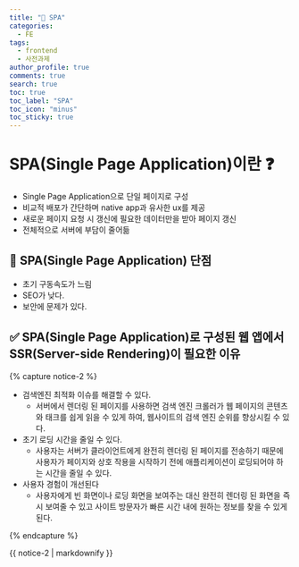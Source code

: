 ```yaml
---
title: "💫 SPA"
categories:
  - FE
tags:
  - frontend
  - 사전과제
author_profile: true
comments: true
search: true
toc: true
toc_label: "SPA"
toc_icon: "minus"
toc_sticky: true
---
```


# SPA(Single Page Application)이란 ❓

- Single Page Application으로 단일 페이지로 구성
- 비교적 배포가 간단하며 native app과 유사한 ux를 제공
- 새로운 페이지 요청 시 갱신에 필요한 데이터만을 받아 페이지 갱신
- 전체적으로 서버에 부담이 줄어듦

## 🔶 SPA(Single Page Application) 단점

- 초기 구동속도가 느림
- SEO가 낮다.
- 보안에 문제가 있다.

## ✅ SPA(Single Page Application)로 구성된 웹 앱에서 SSR(Server-side Rendering)이 필요한 이유

{% capture notice-2 %}

- 검색엔진 최적화 이슈를 해결할 수 있다.
  - 서버에서 렌더링 된 페이지를 사용하면 검색 엔진 크롤러가 웹 페이지의 콘텐츠와 태크를 쉽게 읽을 수 있게 하여, 웹사이트의 검색 엔진 순위를 향상시킬 수 있다.
- 초기 로딩 시간을 줄일 수 있다.
  - 사용자는 서버가 클라이언트에게 완전히 렌더링 된 페이지를 전송하기 때문에 사용자가 페이지와 상호 작용을 시작하기 전에 애플리케이션이 로딩되어야 하는 시간을 줄일 수 있다.
- 사용자 경험이 개선된다
  - 사용자에게 빈 화면이나 로딩 화면을 보여주는 대신 완전히 렌더링 된 화면을 즉시 보여줄 수 있고 사이트 방문자가 빠른 시간 내에 원하는 정보를 찾을 수 있게 된다.

{% endcapture %}

<div class="notice notice-my">{{ notice-2 | markdownify }}</div>

